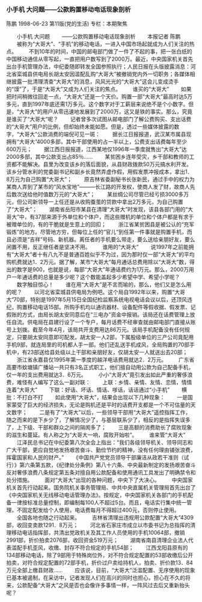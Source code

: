 ### 小手机  大问题——公款购置移动电话现象剖析
陈鹏
1998-06-23
第11版(党的生活)
专栏：本期聚焦

　　小手机  大问题
　　——公款购置移动电话现象剖析
　　本报记者  陈鹏
　　被称为“大哥大”、“手机”的移动电话，一进入中国市场起就成为人们关注的热点。
　　不到10年的时间，中国的邮电部门做了一件了不起的事，把一张白纸的中国移动通信从零写起，一直把用户数写到了2000万。最近，中央国家机关首先出台手机管理办法，中纪委随即转发全国参照执行；人民日报在头版披露消息：河北省栾城县供电局长胡太安因滥配乱购“大哥大”被撤销党内外一切职务；各媒体相继披露一批清理清查“大哥大”的消息，风风光光的“大哥大”这会儿变成烫手的“馍”了，于是“大哥大”又成为人们关注的焦点。
　　谁买的“大哥大”
　　如果把时间稍微往回走一点，“大哥大”还是一个天价。购置一部“大哥大”最高时达5万多元，直到1997年底还需1万多元。这个数字对于工薪层来说绝不是个小数字。但是，“大哥大”的用户从零迅速地发展到了2000万，这又是铁的事实。那么，究竟是谁买了“大哥大”呢？
　　记者曾多次试图从邮电部门了解公费购买、支出话费的“大哥大”用户的比例，但却始终未能如愿。但是，透过一些媒体披露的数字，“大哥大”公款消费的端倪可见一斑：
　　据长江日报报道，武汉某市属县现拥有“大哥大”4000多部，其中干部使用的占一半以上，公费支出话费每年至少600万元；
　　据江西日报报道，江西某地仅1996年一季度就售出“大哥大”达2000多部，其中公款支出占85％……
　　某贫困乡连年受灾，乡干部和教师的工资都不能解决。县里为改变该乡的落后面貌，从县财政拨款50万元搞水利开发。该乡分管水利的党委副书记和副乡长竟然弄虚作假，用假发票冲报成本，拿出1．8万元为自己购置“大哥大”；
　　原吉林省委副秘书长张新民，通过手中的权力为某商人弄到了某市的“风水宝地”———长江路的开发权，使商人发了财，故商人先后数次送给他时值数万元的“大哥大”；
　　某丝绸公司尽管已经亏损3000多万元，但公司新领导一上任还是从收购蚕茧的贷款中拿出2万多元，为自己购置了“大哥大”；
　　湖南省岳阳市某县在清理“大哥大”时发现，该县各部门用的“大哥大”中，有37部来源于外单位和个体户，而这些赠机的单位和个体户都是有求于被赠单位的，有的干脆就是生意上的回扣；
　　浙江省某贫困县是被公认的“充军锻炼”的地方。尽管地方穷，但每位上任的“官儿”到任第一件事就是购置手机，而且必须是“吉祥”号码、新机器。离任者的手机要么带走，要么送给亲朋好友，要么闲置不用，反正继任者是坚决不用。
　　谁用的“大哥大”
　　说1997年之前能拥有“大哥大”者十有八九不是普通百姓似乎不为过，因为那时仅一部“大哥大”的平均购机费就达1．2万元。据了解，某市“大哥大”每月通话总费用除以“大哥大”数，得出的数字是900，也就是说，每部“大哥大”年通话费约为1万元。那么，2000万用户一年通话费的总量是多少呢？这个数能盖起多少希望中学、希望小学呢？
　　数字触目惊心！
　　谁在用“大哥大”是不言而喻的，那么，他们又是怎么用的呢？
　　以河北省栾城县供电局为例吧。这个局自1992年以来，购置“大哥大”70部，特别是1997年5月15日全国纪检监察系统电视电话会议以后，还顶风违纪，购置移动电话15部。所购手机均以通讯器材、设备配件等假收据、假发票、记假账的方式，由局长胡太安同意后在“三电办”资金中报销。该局还在话费管理上放任自流。供电局在县建行设了一个专户，每月话费不经审查就由邮电部门直接从账号上划拨。截至今年4月，该局共开支费用达86万元。该局手机配备没有任何规定，只要胡太安同意即可配发。胡太安一人2部，下属股级单位的三产公司竟配用手机9部，就连局里的司机都人手一部。他们还乱送手机成风，全局购置的70部手机中，有23部送给县处级以上干部和亲朋好友，仅胡太安一人就送出去20部；
　　浙江省永嘉县仅1995年第一季度的越洋电话费用就达2．2万元。
　　广东省高要市蚊塘镇广播站一共只有3名正式职工，他们擅自动用公款为自己配备手机，仅一年的支出费用就达3．6万元。
　　小小“大哥大”竟引发出如此严重的奢侈浪费，难怪有人编写了这么一副对联：
　　上联：乡情、亲情、友情、恋情，情情连着“大哥大”
　　下联：好话、坏话、情话、嗲话，话话通过“小手机”
　　横批：不打白不打
　　如此使用“大哥大”，结果会出现以下几种现象：
　　一是国家蒙受了巨大的经济损失，无论是购机还是平时的话费开支都是一个不可估量的天文数字；
　　二是有了“大哥大”以后，一些领导干部用“大哥大”遥控指挥工作，随之而来的是下乡少了，了解情况少了，与基层联系少了，相反的是指挥失误多了，上下级、干部和群众之间的隔阂多了；
　　三是高额的消费助长了腐败现象的滋生和蔓延。有人称之为“大哥大一响，腐败开始啦”。
　　谁来管“大哥大”
　　江泽民总书记在中纪委第八次全会上指出：“我们各级领导机关、领导同志和广大干部，更应自觉地发扬艰苦奋斗、勤俭节约的精神，没有任何理由铺张浪费，挥霍国家和人民的财产。”
　　《中国共产党党员领导干部廉洁从政若干准则（试行）》第六条第五款，《纪律处分条例》第八十六条、中央最新制定的发扬艰苦奋斗反对奢侈浪费八条规定第五条对擅自用公款配备和使用通讯工具发出了明确禁令和处分措施。
　　面对“大哥大”出现的各种问题，中央下了大决心。
　　中央国家机关首先行动起来。国务院机关事务管理局、中共中央直属机关管理局首先出台了《中央国家机关无线移动电话管理办法》。按规定，中央国家机关各部门的手机配备一律按标准总量控制，即编制每100人不超过5台。而且，电话实行集中统一管理，不固定配发给个人使用，电话费每月不得超过400元，否则停止使用。
　　全国各地也随之行动起来。
　　吉林省清理出违规用公款配置“大哥大”4309部，收回变卖款1291．8万元；
　　河北省石家庄市成立以市委书记为总指挥的清理移动电话指挥部，共清出党政机关及其工作人员使用的手机10064部，撤销2991部，折价拍卖2076部，收回资金519万元；
　　湖南省南县清理企业法人代表滥配手机歪风，收缴、封存不符合规定的手机54部；
　　江西戈阳县原有的134部移动电话，除了9部用于特殊岗位外，对不符合规定配置的53部收缴后公开拍卖，对符合规定配置的72部手机，折价过户卖给持机人，拍卖、折价款13．84万元全部上缴县财政……
　　应该说，目前，“大哥大”泛滥配置、无序使用的现象已基本被遏制，在采访中，记者发现人们在高兴的同时也担心，担心在不久的将来，公款配备“大哥大”之风是否也会像许多事情一样，一阵风过去后又重新抬头呢？
